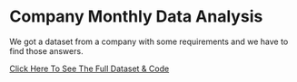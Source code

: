 <h1>Company Monthly Data Analysis</h1>
<p> We got a dataset from a company with some requirements and we have to find those answers.</p>
<a href='https://drive.google.com/drive/folders/1OGjTUv9cDCNMh8zhYnmcmFm6PUI6jpj5?usp=sharing'>Click Here To See The Full Dataset & Code</a>
